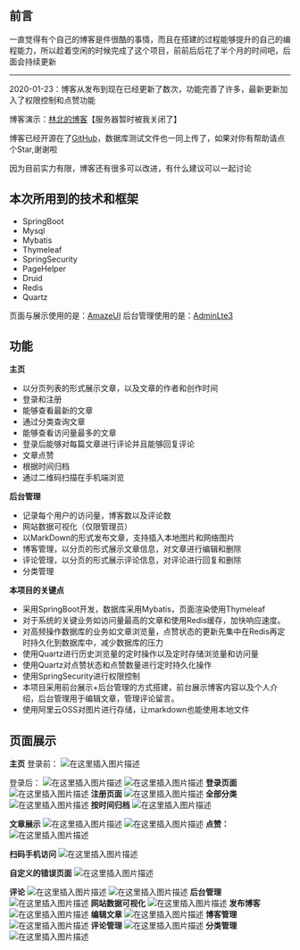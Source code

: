 
## 前言

一直觉得有个自己的博客是件很酷的事情，而且在搭建的过程能够提升的自己的编程能力，所以趁着空闲的时候完成了这个项目，前前后后花了半个月的时间吧，后面会持续更新

---

2020-01-23：博客从发布到现在已经更新了数次，功能完善了许多，最新更新加入了权限控制和点赞功能


博客演示：[林北的博客](http://lpepsi.top/)【服务器暂时被我关闭了】

博客已经开源在了[GitHub](https://github.com/WRCoding/Blog)，数据库测试文件也一同上传了，如果对你有帮助请点个Star,谢谢啦

因为目前实力有限，博客还有很多可以改进，有什么建议可以一起讨论
## 本次所用到的技术和框架

 - SpringBoot
 - Mysql
 - Mybatis
 - Thymeleaf
 - SpringSecurity
 - PageHelper
 - Druid
 - Redis
 - Quartz

页面与展示使用的是：[AmazeUI](https://amazeui.clouddeep.cn/)
后台管理使用的是：[AdminLte3](https://adminlte.io/themes/dev/AdminLTE/index3.html)

## 功能
**主页**

 - 以分页列表的形式展示文章，以及文章的作者和创作时间
 -  登录和注册
 - 能够查看最新的文章
 - 通过分类查询文章
 - 能够查看访问量最多的文章
 - 登录后能够对每篇文章进行评论并且能够回复评论
 - 文章点赞
 - 根据时间归档
 - 通过二维码扫描在手机端浏览


**后台管理**

 - 记录每个用户的访问量，博客数以及评论数
 - 网站数据可视化（仅限管理员）
 - 以MarkDown的形式发布文章，支持插入本地图片和网络图片
 - 博客管理，以分页的形式展示文章信息，对文章进行编辑和删除
 - 评论管理，以分页的形式展示评论信息，对评论进行回复和删除
 - 分类管理


**本项目的关键点**

 - 采用SpringBoot开发，数据库采用Mybatis，页面渲染使用Thymeleaf
 - 对于系统的关键业务如访问量最高的文章和使用Redis缓存，加快响应速度。
 - 对高频操作数据库的业务如文章浏览量，点赞状态的更新先集中在Redis再定时持久化到数据库中，减少数据库的压力
 - 使用Quartz进行历史浏览量的定时操作以及定时存储浏览量和访问量
 - 使用Quartz对点赞状态和点赞数量进行定时持久化操作
 - 使用SpringSecurity进行权限控制
 - 本项目采用前台展示+后台管理的方式搭建，前台展示博客内容以及个人介绍，后台管理用于编辑文章，管理评论留言。
 - 使用阿里云OSS对图片进行存储，让markdown也能使用本地文件


## 页面展示
**主页**
登录前：
![在这里插入图片描述](https://img-blog.csdnimg.cn/20191123133033371.png?x-oss-process=image/watermark,type_ZmFuZ3poZW5naGVpdGk,shadow_10,text_aHR0cHM6Ly9ibG9nLmNzZG4ubmV0L3FxXzQwODY2ODk3,size_16,color_FFFFFF,t_70)

登录后：
![在这里插入图片描述](https://img-blog.csdnimg.cn/20191123133147373.png?x-oss-process=image/watermark,type_ZmFuZ3poZW5naGVpdGk,shadow_10,text_aHR0cHM6Ly9ibG9nLmNzZG4ubmV0L3FxXzQwODY2ODk3,size_16,color_FFFFFF,t_70)
![在这里插入图片描述](https://img-blog.csdnimg.cn/20200123161035789.png?x-oss-process=image/watermark,type_ZmFuZ3poZW5naGVpdGk,shadow_10,text_aHR0cHM6Ly9ibG9nLmNzZG4ubmV0L3FxXzQwODY2ODk3,size_16,color_FFFFFF,t_70)
**登录页面**
![在这里插入图片描述](https://img-blog.csdnimg.cn/20191123133324155.png?x-oss-process=image/watermark,type_ZmFuZ3poZW5naGVpdGk,shadow_10,text_aHR0cHM6Ly9ibG9nLmNzZG4ubmV0L3FxXzQwODY2ODk3,size_16,color_FFFFFF,t_70)
**注册页面**
![在这里插入图片描述](https://img-blog.csdnimg.cn/20191123133350897.png?x-oss-process=image/watermark,type_ZmFuZ3poZW5naGVpdGk,shadow_10,text_aHR0cHM6Ly9ibG9nLmNzZG4ubmV0L3FxXzQwODY2ODk3,size_16,color_FFFFFF,t_70)
**全部分类**
![在这里插入图片描述](https://img-blog.csdnimg.cn/20191106174817978.png?x-oss-process=image/watermark,type_ZmFuZ3poZW5naGVpdGk,shadow_10,text_aHR0cHM6Ly9ibG9nLmNzZG4ubmV0L3FxXzQwODY2ODk3,size_16,color_FFFFFF,t_70)
**按时间归档**
![在这里插入图片描述](https://img-blog.csdnimg.cn/20190923170713473.png?x-oss-process=image/watermark,type_ZmFuZ3poZW5naGVpdGk,shadow_10,text_aHR0cHM6Ly9ibG9nLmNzZG4ubmV0L3FxXzQwODY2ODk3,size_16,color_FFFFFF,t_70)

**文章展示**
![在这里插入图片描述](https://img-blog.csdnimg.cn/20190930083052457.png?x-oss-process=image/watermark,type_ZmFuZ3poZW5naGVpdGk,shadow_10,text_aHR0cHM6Ly9ibG9nLmNzZG4ubmV0L3FxXzQwODY2ODk3,size_16,color_FFFFFF,t_70)
![在这里插入图片描述](https://img-blog.csdnimg.cn/20190922160249297.png?x-oss-process=image/watermark,type_ZmFuZ3poZW5naGVpdGk,shadow_10,text_aHR0cHM6Ly9ibG9nLmNzZG4ubmV0L3FxXzQwODY2ODk3,size_16,color_FFFFFF,t_70)
**点赞：**
![在这里插入图片描述](https://img-blog.csdnimg.cn/20191123133235140.png?x-oss-process=image/watermark,type_ZmFuZ3poZW5naGVpdGk,shadow_10,text_aHR0cHM6Ly9ibG9nLmNzZG4ubmV0L3FxXzQwODY2ODk3,size_16,color_FFFFFF,t_70)

**扫码手机访问**
![在这里插入图片描述](https://img-blog.csdnimg.cn/20190916065329397.png?x-oss-process=image/watermark,type_ZmFuZ3poZW5naGVpdGk,shadow_10,text_aHR0cHM6Ly9ibG9nLmNzZG4ubmV0L3FxXzQwODY2ODk3,size_16,color_FFFFFF,t_70)


**自定义的错误页面**
![在这里插入图片描述](https://img-blog.csdnimg.cn/20190914084713827.png?x-oss-process=image/watermark,type_ZmFuZ3poZW5naGVpdGk,shadow_10,text_aHR0cHM6Ly9ibG9nLmNzZG4ubmV0L3FxXzQwODY2ODk3,size_16,color_FFFFFF,t_70)


**评论**
![在这里插入图片描述](https://img-blog.csdnimg.cn/20200123161203795.png?x-oss-process=image/watermark,type_ZmFuZ3poZW5naGVpdGk,shadow_10,text_aHR0cHM6Ly9ibG9nLmNzZG4ubmV0L3FxXzQwODY2ODk3,size_16,color_FFFFFF,t_70)
![在这里插入图片描述](https://img-blog.csdnimg.cn/202001231612300.png?x-oss-process=image/watermark,type_ZmFuZ3poZW5naGVpdGk,shadow_10,text_aHR0cHM6Ly9ibG9nLmNzZG4ubmV0L3FxXzQwODY2ODk3,size_16,color_FFFFFF,t_70)
**后台管理**
![在这里插入图片描述](https://img-blog.csdnimg.cn/20191106143744140.png?x-oss-process=image/watermark,type_ZmFuZ3poZW5naGVpdGk,shadow_10,text_aHR0cHM6Ly9ibG9nLmNzZG4ubmV0L3FxXzQwODY2ODk3,size_16,color_FFFFFF,t_70)
**网站数据可视化**
![在这里插入图片描述](https://img-blog.csdnimg.cn/2020012316131698.png?x-oss-process=image/watermark,type_ZmFuZ3poZW5naGVpdGk,shadow_10,text_aHR0cHM6Ly9ibG9nLmNzZG4ubmV0L3FxXzQwODY2ODk3,size_16,color_FFFFFF,t_70)
**发布博客**
![在这里插入图片描述](https://img-blog.csdnimg.cn/20190916070420198.png?x-oss-process=image/watermark,type_ZmFuZ3poZW5naGVpdGk,shadow_10,text_aHR0cHM6Ly9ibG9nLmNzZG4ubmV0L3FxXzQwODY2ODk3,size_16,color_FFFFFF,t_70)
**编辑文章**
![在这里插入图片描述](https://img-blog.csdnimg.cn/20190916070448733.png?x-oss-process=image/watermark,type_ZmFuZ3poZW5naGVpdGk,shadow_10,text_aHR0cHM6Ly9ibG9nLmNzZG4ubmV0L3FxXzQwODY2ODk3,size_16,color_FFFFFF,t_70)
**博客管理**
![在这里插入图片描述](https://img-blog.csdnimg.cn/2019080111360271.png?x-oss-process=image/watermark,type_ZmFuZ3poZW5naGVpdGk,shadow_10,text_aHR0cHM6Ly9ibG9nLmNzZG4ubmV0L3FxXzQwODY2ODk3,size_16,color_FFFFFF,t_70)
**评论管理**
![在这里插入图片描述](https://img-blog.csdnimg.cn/20190801113633125.png?x-oss-process=image/watermark,type_ZmFuZ3poZW5naGVpdGk,shadow_10,text_aHR0cHM6Ly9ibG9nLmNzZG4ubmV0L3FxXzQwODY2ODk3,size_16,color_FFFFFF,t_70)
**分类管理**
![在这里插入图片描述](https://img-blog.csdnimg.cn/20190914084031822.png?x-oss-process=image/watermark,type_ZmFuZ3poZW5naGVpdGk,shadow_10,text_aHR0cHM6Ly9ibG9nLmNzZG4ubmV0L3FxXzQwODY2ODk3,size_16,color_FFFFFF,t_70)